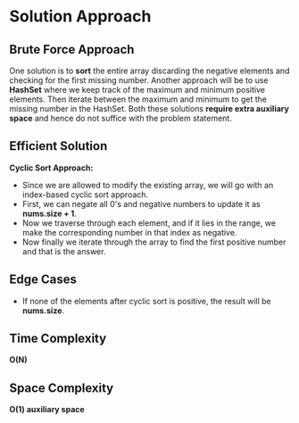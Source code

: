 <h1>Solution Approach</h1>

<h2>Brute Force Approach</h2>

<p>One solution is to <b>sort</b> the entire array discarding the negative elements and checking for the first missing number. Another approach will be to use <b>HashSet</b> where we keep track of the maximum and minimum positive elements. Then iterate between the maximum and minimum to get the missing number in the HashSet. Both these solutions <b>require extra auxiliary space</b> and hence do not suffice with the problem statement.</p>

<h2>Efficient Solution</h2>

**Cyclic Sort Approach:**
   - Since we are allowed to modify the existing array, we will go with an index-based cyclic sort approach.
   - First, we can negate all 0's and negative numbers to update it as <b>nums.size + 1</b>.
   - Now we traverse through each element, and if it lies in the range, we make the corresponding number in that index as negative.
   - Now finally we iterate through the array to find the first positive number and that is the answer.

<h2>Edge Cases</h2>
<ul>
   <li>If none of the elements after cyclic sort is positive, the result will be <b>nums.size</b>.</li>
</ul>

<h2>Time Complexity</h2>

<p><b>O(N)</b></p>

<h2>Space Complexity</h2>

<p><b>O(1) auxiliary space</b></p>
